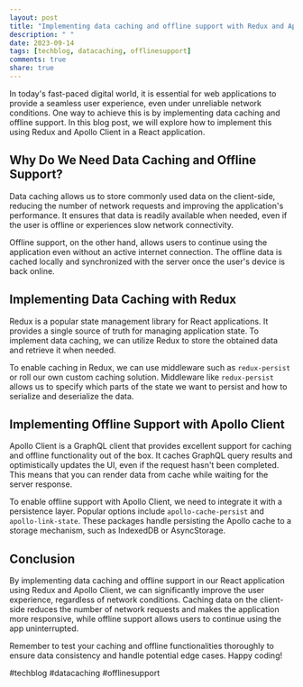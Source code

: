 ```yaml
---
layout: post
title: "Implementing data caching and offline support with Redux and Apollo Client"
description: " "
date: 2023-09-14
tags: [techblog, datacaching, offlinesupport]
comments: true
share: true
---
```


In today's fast-paced digital world, it is essential for web applications to provide a seamless user experience, even under unreliable network conditions. One way to achieve this is by implementing data caching and offline support. In this blog post, we will explore how to implement this using Redux and Apollo Client in a React application.

## Why Do We Need Data Caching and Offline Support?

Data caching allows us to store commonly used data on the client-side, reducing the number of network requests and improving the application's performance. It ensures that data is readily available when needed, even if the user is offline or experiences slow network connectivity.

Offline support, on the other hand, allows users to continue using the application even without an active internet connection. The offline data is cached locally and synchronized with the server once the user's device is back online.

## Implementing Data Caching with Redux

Redux is a popular state management library for React applications. It provides a single source of truth for managing application state. To implement data caching, we can utilize Redux to store the obtained data and retrieve it when needed.

To enable caching in Redux, we can use middleware such as `redux-persist` or roll our own custom caching solution. Middleware like `redux-persist` allows us to specify which parts of the state we want to persist and how to serialize and deserialize the data.

## Implementing Offline Support with Apollo Client

Apollo Client is a GraphQL client that provides excellent support for caching and offline functionality out of the box. It caches GraphQL query results and optimistically updates the UI, even if the request hasn't been completed. This means that you can render data from cache while waiting for the server response.

To enable offline support with Apollo Client, we need to integrate it with a persistence layer. Popular options include `apollo-cache-persist` and `apollo-link-state`. These packages handle persisting the Apollo cache to a storage mechanism, such as IndexedDB or AsyncStorage.

## Conclusion

By implementing data caching and offline support in our React application using Redux and Apollo Client, we can significantly improve the user experience, regardless of network conditions. Caching data on the client-side reduces the number of network requests and makes the application more responsive, while offline support allows users to continue using the app uninterrupted.

Remember to test your caching and offline functionalities thoroughly to ensure data consistency and handle potential edge cases. Happy coding!

#techblog #datacaching #offlinesupport